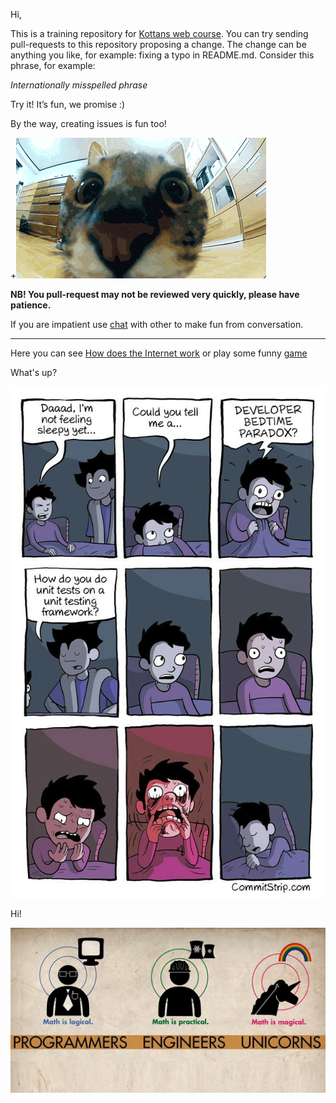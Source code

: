 ﻿Hi,

This is a training repository for [Kottans web course](https://github.com/Kottans/web). You can try sending pull-requests to this repository proposing a change.
The change can be anything you like, for example: fixing a typo in README.md. Consider this phrase, for example:

*Internationally misspelled phrase*

Try it! It’s fun, we promise :)

By the way, creating issues is fun too!

+![Screenshot](gif/jump.gif)

**NB! You pull-request may not be reviewed very quickly, please have patience.**

If you are impatient use [chat](https://gitter.im/Kottans/web?utm_source=badge&utm_medium=badge&utm_campaign=pr-badge&utm_content=badge) with other to make fun from conversation.

----------

Here you can see [How does the Internet work](https://www.youtube.com/watch?v=qEdv_pem-JM) or play some funny [game](http://spielzeugz.de/html5/liquid-particles/)


What's up?

![Screenshot](gif/DeveloperBedtimeParadox.jpg)

Hi!

![Screenshot](gif/mathis.jpg)
